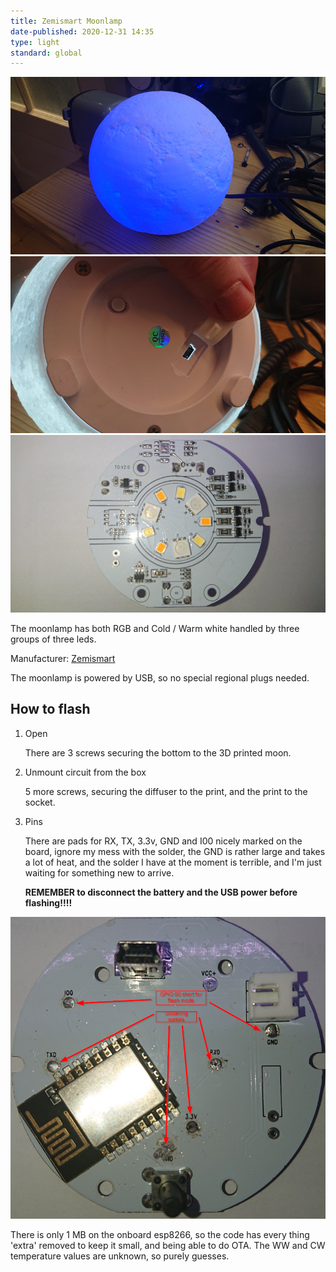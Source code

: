 ```yaml
---
title: Zemismart Moonlamp
date-published: 2020-12-31 14:35
type: light
standard: global
---
```


  ![Product image](/assets/images/Zemismart-Moonlamp/Moonlamp.jpg "Product Image")
  ![Bottom view](/assets/images/Zemismart-Moonlamp/BottomView.jpg "Bottom View")
  ![LED Layout](/assets/images/Zemismart-Moonlamp/LEDLayout.jpg "Bottom View")

The moonlamp has both RGB and Cold / Warm white handled by three groups of three leds.

Manufacturer: [Zemismart](https://www.zemismart.com/products/christmas-gift-led-remote-control-light-compatible-with-alexa-google-home-3d-printing-children-bedroom-colorful-moon-lamp-app-121)

The moonlamp is powered by USB, so no special regional plugs needed.

## How to flash

1. Open

   There are 3 screws securing the bottom to the 3D printed moon.
  
2. Unmount circuit from the box

   5 more screws, securing the diffuser to the print, and the print to the socket.

3. Pins

   There are pads for RX, TX, 3.3v, GND and I00 nicely marked on the board, ignore my mess with the solder, the GND is rather large and takes a lot of heat, and the solder I have at the moment is terrible, and I'm just waiting for something new to arrive.
   
   **REMEMBER to disconnect the battery and the USB power before flashing!!!!**
   
  ![Soldering points](/assets/images/Zemismart-Moonlamp/SolderingPoints.png "Soldering Points")

There is only 1 MB on the onboard esp8266, so the code has every thing 'extra' removed to keep it small, and being able to do OTA.
The WW and CW temperature values are unknown, so purely guesses.
